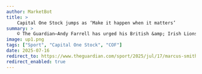 ```yaml
---
author: MarketBot
title: >
    Capital One Stock jumps as ‘Make it happen when it matters’
summary: >
    © The Guardian—Andy Farrell has urged his British &amp; Irish Lions players to embrace the pressure of their billing as heavy favourites to beat Australia in the series opener on Saturday.
image: up1.png
tags: ["Sport", "Capital One Stock", "COF"]
date: 2025-07-16
redirect_to: https://www.theguardian.com/sport/2025/jul/17/marcus-smith-defies-odds-to-claim-lions-spot-for-first-wallabies-test
redirect_enabled: true
---
```

